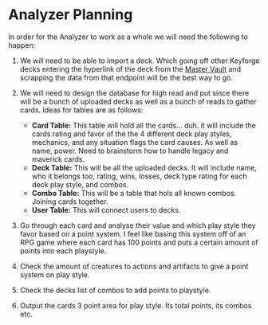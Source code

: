 # Analyzer Planning

In order for the Analyzer to work as a whole we will need the following to happen:

1. We will need to be able to import a deck. Which going off other Keyforge decks entering the hyperlink of the deck from the [Master Vault](keyforgegame.com) and scrapping the data from that endpoint will be the best way to go.

2. We will need to design the database for high read and put since there will be a bunch of uploaded decks as well as a bunch of reads to gather cards. Ideas for tables are as follows:
    - **Card Table:** This table will hold all the cards... duh. it will include the cards rating and favor of the the 4 different deck play styles, mechanics, and any situation flags the card causes. As well as name, power. Need to brainstorm how to handle legacy and maverick cards.
    - **Deck Table:** This will be all the uploaded decks. It will include name, who it belongs too, rating, wins, losses, deck type rating for each deck play style, and combos.
    - **Combo Table:** This will be a table that hols all known combos. Joining cards together.
    - **User Table:** This will connect users to decks.

3. Go through each card and analyse their value and which play style they favor based on a point system. I feel like basing this system off of an RPG game where each card has 100 points and puts a certain amount of points into each playstyle.

4. Check the amount of creatures to actions and artifacts to give a point system on play style.

5. Check the decks list of combos to add points to playstyle. 

6. Output the cards 3 point area for play style. Its total points, its combos etc.